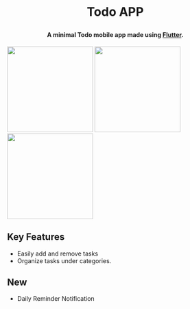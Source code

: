 
<h1 align="center">
 
  Todo APP
  <br>
</h1>

<h4 align="center">A minimal Todo mobile app made using <a href="https://flutter.dev" target="_blank">Flutter</a>.</h4>

<p float="left">
  <img src="screenshots/screen01.png" width="200" />
  <img src="screenshots/screen02.png" width="200" /> 
  <img src="screenshots/screen03.png" width="200" />
</p>

## Key Features

* Easily add and remove tasks
* Organize tasks under categories.

## New

* Daily Reminder Notification 
